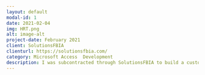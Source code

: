 ```yaml
---
layout: default
modal-id: 1
date: 2021-02-04
img: HRT.png
alt: image-alt
project-date: February 2021
client: SolutionsFBIA
clienturl: https://solutionsfbia.com/
category: Microsoft Access  Development
description: I was subcontracted through SolutionsFBIA to build a custom HR database and reporting system in Microsoft Access for a client in the manufacturing industry. The database had multiple user functions, each user had their own password proctected account to limit access to only thier area. The database tracked employee records, employee appraisals, leave status and balances, disciplinary actions, and terminations. It also included a reporting interface to generate documentation for audit purposes.
---
```

